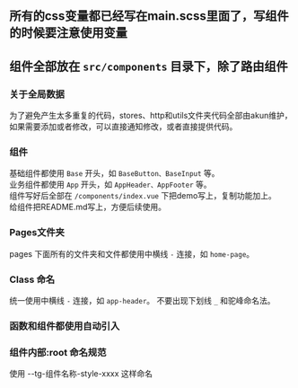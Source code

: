 ## 所有的css变量都已经写在main.scss里面了，写组件的时候要注意使用变量

## 组件全部放在 `src/components` 目录下，除了路由组件

### 关于全局数据
为了避免产生太多重复的代码，stores、http和utils文件夹代码全部由akun维护，如果需要添加或者修改，可以直接通知修改，或者直接提供代码。

### 组件
基础组件都使用 `Base` 开头，如 `BaseButton、BaseInput` 等。    
业务组件都使用 `App` 开头，如 `AppHeader、AppFooter` 等。    
组件写好后全部在 `/components/index.vue` 下把demo写上，复制功能加上。    
给组件把README.md写上，方便后续使用。


### Pages文件夹
pages 下面所有的文件夹和文件都使用中横线 `-` 连接，如 `home-page`。

### Class 命名
统一使用中横线 `-` 连接，如 `app-header`。  不要出现下划线 `_` 和驼峰命名法。 

### 函数和组件都使用自动引入

### 组件内部:root 命名规范
使用 --tg-组件名称-style-xxxx 这样命名

